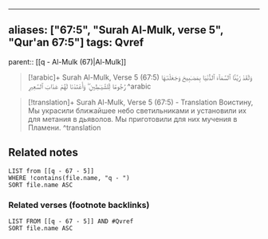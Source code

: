 
---
aliases: ["67:5", "Surah Al-Mulk, verse 5", "Qur'an 67:5"]
tags: Qvref
---

parent:: [[q - Al-Mulk (67)|Al-Mulk]]

> [!arabic]+ Surah Al-Mulk, Verse 5 (67:5)
> <span class="quran-arabic">وَلَقَدْ زَيَّنَّا ٱلسَّمَآءَ ٱلدُّنْيَا بِمَصَـٰبِيحَ وَجَعَلْنَـٰهَا رُجُومًا لِّلشَّيَـٰطِينِ ۖ وَأَعْتَدْنَا لَهُمْ عَذَابَ ٱلسَّعِيرِ</span>
^arabic

> [!translation]+ Surah Al-Mulk, Verse 5 (67:5) - Translation
> Воистину, Мы украсили ближайшее небо светильниками и установили их для метания в дьяволов. Мы приготовили для них мучения в Пламени.
^translation



## Related notes
```dataview
LIST from [[q - 67 - 5]]
WHERE !contains(file.name, "q - ")
SORT file.name ASC
```

### Related verses (footnote backlinks)
```dataview
LIST FROM [[q - 67 - 5]] AND #Qvref
SORT file.name ASC
```

